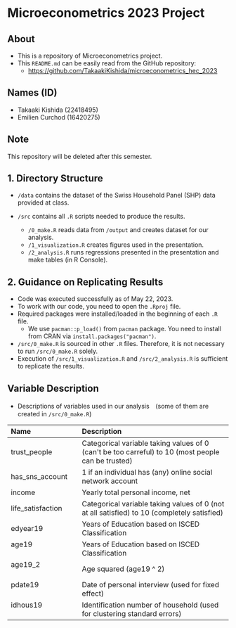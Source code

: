 # Microeconometrics 2023 Project


## About 
- This is a repository of Microeconometrics project. 
- This `README.md` can be easily read from the GitHub repository: 
  - https://github.com/TakaakiKishida/microeconometrics_hec_2023


## Names (ID)
- Takaaki Kishida (22418495)
- Emilien Curchod (16420275)


## Note
This repository will be deleted after this semester. 


## 1. Directory Structure
- `/data` contains the dataset of the Swiss Household Panel (SHP) data provided at class.

- `/src` contains all `.R` scripts needed to produce the results. 
  - `/0_make.R` reads data from `/output` and creates dataset for our analysis.
  - `/1_visualization.R` creates figures used in the presentation.
  - `/2_analysis.R` runs regressions presented in the presentation and make tables (in R Console).


## 2. Guidance on Replicating Results
- Code was executed successfully as of May 22, 2023. 
- To work with our code, you need to open the `.Rproj` file. 
- Required packages were installed/loaded in the beginning of each `.R` file. 
  - We use `pacman::p_load()` from `pacman` package. You need to install from CRAN via `install.packages("pacman")`. 
- `/src/0_make.R` is sourced in other `.R` files. Therefore, it is not necessary to run `/src/0_make.R` solely. 
- Execution of `/src/1_visualization.R` and `/src/2_analysis.R` is sufficient to replicate the results. 


## Variable Description

- Descriptions of variables used in our analysis　(some of them are created in `/src/0_make.R`)

| Name               | Description                                                                                           |
|:-------------------|:------------------------------------------------------------------------------------------------------|
| trust_people       | Categorical variable taking values of 0 (can't be too carreful) to 10 (most people can be trusted)    |
| has_sns_account    | 1 if an individual has (any) online social network account                                            |
| income             | Yearly total personal income, net                                                                     |
| life_satisfaction  | Categorical variable taking values of 0 (not at all satisfied) to 10 (completely satisfied)           |
| edyear19           | Years of Education based on ISCED Classification                                                      |
| age19 　　　　　      　    | Years of Education based on ISCED Classification                                                      |
| age19_2 　　　　　      　  | Age squared (age19 ^ 2)                                                                               |
| pdate19 　　　　　      　  | Date of personal interview (used for fixed effect)                                                    |
| idhous19 　　　　　     　  | Identification number of household (used for clustering standard errors)                              |
